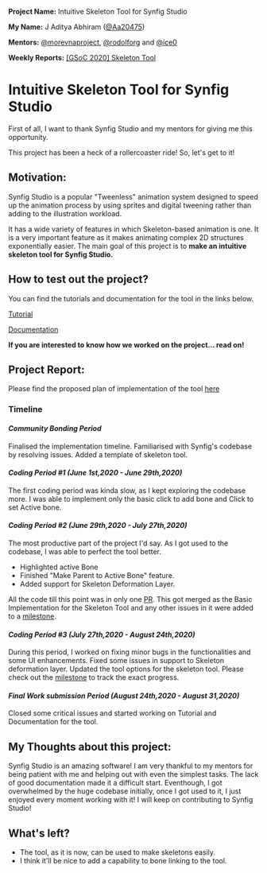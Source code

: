 **Project Name:**  Intuitive Skeleton Tool for Synfig Studio

**My Name:** J Aditya Abhiram ([@Aa20475](https://github.com/reduz))

**Mentors:** [@morevnaproject](https://github.com/morevnaproject), [@rodolforg](https://github.com/rodolforg) and [@ice0](https://github.com/ice0)

**Weekly Reports:** [[GSoC 2020] Skeleton Tool](https://forums.synfig.org/t/gsoc-2020-skeleton-tool/10765)

# Intuitive Skeleton Tool for Synfig Studio

First of all, I want to thank Synfig Studio and my mentors for giving me this opportunity.

This project has been a heck of a rollercoaster ride! So, let's get to it!

## Motivation:

Synfig Studio is a popular "Tweenless" animation system designed to speed up the animation process by using sprites and digital tweening rather than adding to the illustration workload. 

It has a wide variety of features in which Skeleton-based animation is one. It is a very important feature as it makes animating complex 2D structures exponentially easier. The main goal of this project is to **make an intuitive skeleton tool for Synfig Studio.**

## How to test out the project?

You can find the tutorials and documentation for the tool in the links below.

[Tutorial](https://youtu.be/8qawMmSN55o)

[Documentation](https://synfig.readthedocs.io/en/latest/tools/skeleton.html)

**If you are interested to know how we worked on the project... read on!**

## Project Report:

Please find the proposed plan of implementation of the tool [here](https://synfig-docs-dev.readthedocs.io/en/latest/projects/skeleton.html)

### Timeline

#### *Community Bonding Period*
Finalised the implementation timeline. Familiarised with Synfig's codebase by resolving issues. Added a template of skeleton tool.

#### *Coding Period #1 (June 1st,2020 - June 29th,2020)*
The first coding period was kinda slow, as I kept exploring the codebase more. I was able to implement only the basic click to add bone and Click to set Active bone. 

#### *Coding Period #2 (June 29th,2020 - July 27th,2020)*
The most productive part of the project I'd say. As I got used to the codebase, I was able to perfect the tool better. 
  - Highlighted active Bone
  - Finished "Make Parent to Active Bone" feature.
  - Added support for Skeleton Deformation Layer.
 
All the code till this point was in only one [PR](https://github.com/synfig/synfig/pull/1485). This got merged as the Basic Implementation for the Skeleton Tool and any other issues in it were added to a [milestone](https://github.com/synfig/synfig/milestone/10).

#### *Coding Period #3 (July 27th,2020 - August 24th,2020)*
During this period, I worked on fixing minor bugs in the functionalities and some UI enhancements. Fixed some issues in support to Skeleton deformation layer. Updated the tool options for the skeleton tool. Please check out the [milestone](https://github.com/synfig/synfig/milestone/10) to track the exact progress.

#### *Final Work submission Period (August 24th,2020 - August 31,2020)*
Closed some critical issues and started working on Tutorial and Documentation for the tool.

## My Thoughts about this project:
Synfig Studio is an amazing software! I am very thankful to my mentors for being patient with me and helping out with even the simplest tasks. The lack of good documentation made it a difficult start. Eventhough, I got overwhelmed by the huge codebase initially, once I got used to it, I just enjoyed every moment working with it! I will keep on contributing to Synfig Studio! 

## What's left?
- The tool, as it is now, can be used to make skeletons easily.
- I think it'll be nice to add a capability to bone linking to the tool.




